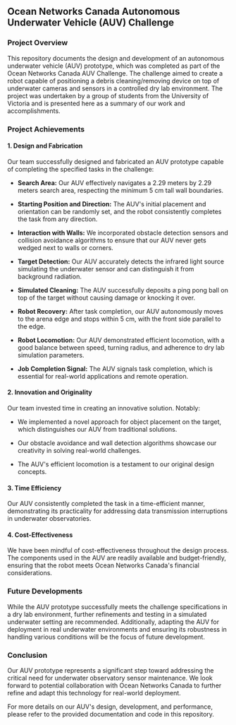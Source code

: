 ## Ocean Networks Canada Autonomous Underwater Vehicle (AUV) Challenge

### Project Overview

This repository documents the design and development of an autonomous underwater vehicle (AUV) prototype, which was completed as part of the Ocean Networks Canada AUV Challenge. The challenge aimed to create a robot capable of positioning a debris cleaning/removing device on top of underwater cameras and sensors in a controlled dry lab environment. The project was undertaken by a group of students from the University of Victoria and is presented here as a summary of our work and accomplishments.

### Project Achievements

#### 1. Design and Fabrication

Our team successfully designed and fabricated an AUV prototype capable of completing the specified tasks in the challenge:

- **Search Area:** Our AUV effectively navigates a 2.29 meters by 2.29 meters search area, respecting the minimum 5 cm tall wall boundaries.

- **Starting Position and Direction:** The AUV's initial placement and orientation can be randomly set, and the robot consistently completes the task from any direction.

- **Interaction with Walls:** We incorporated obstacle detection sensors and collision avoidance algorithms to ensure that our AUV never gets wedged next to walls or corners.

- **Target Detection:** Our AUV accurately detects the infrared light source simulating the underwater sensor and can distinguish it from background radiation.

- **Simulated Cleaning:** The AUV successfully deposits a ping pong ball on top of the target without causing damage or knocking it over.

- **Robot Recovery:** After task completion, our AUV autonomously moves to the arena edge and stops within 5 cm, with the front side parallel to the edge.

- **Robot Locomotion:** Our AUV demonstrated efficient locomotion, with a good balance between speed, turning radius, and adherence to dry lab simulation parameters.

- **Job Completion Signal:** The AUV signals task completion, which is essential for real-world applications and remote operation.

#### 2. Innovation and Originality

Our team invested time in creating an innovative solution. Notably:

- We implemented a novel approach for object placement on the target, which distinguishes our AUV from traditional solutions.

- Our obstacle avoidance and wall detection algorithms showcase our creativity in solving real-world challenges.

- The AUV's efficient locomotion is a testament to our original design concepts.

#### 3. Time Efficiency

Our AUV consistently completed the task in a time-efficient manner, demonstrating its practicality for addressing data transmission interruptions in underwater observatories.

#### 4. Cost-Effectiveness

We have been mindful of cost-effectiveness throughout the design process. The components used in the AUV are readily available and budget-friendly, ensuring that the robot meets Ocean Networks Canada's financial considerations.

### Future Developments

While the AUV prototype successfully meets the challenge specifications in a dry lab environment, further refinements and testing in a simulated underwater setting are recommended. Additionally, adapting the AUV for deployment in real underwater environments and ensuring its robustness in handling various conditions will be the focus of future development.

### Conclusion

Our AUV prototype represents a significant step toward addressing the critical need for underwater observatory sensor maintenance. We look forward to potential collaboration with Ocean Networks Canada to further refine and adapt this technology for real-world deployment.

For more details on our AUV's design, development, and performance, please refer to the provided documentation and code in this repository.
